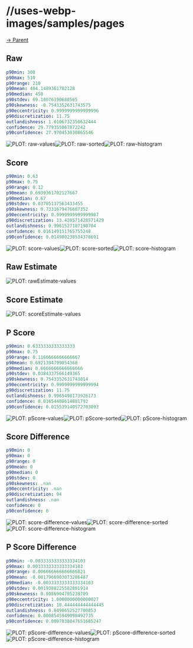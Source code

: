 
# //uses-webp-images/samples/pages

[→ Parent](../..)


## Raw


```yaml
p90min: 300
p90max: 510
p90range: 210
p90mean: 404.1489361702128
p90median: 450
p90stdev: 69.18076190688565
p90skewness: -0.7543352631743575
p90eccentricity: 0.9999999999999996
p90discretization: 11.75
outlandishness: 1.0106732350632444
confidence: 29.779355067872242
p90confidence: 27.970453030865546

```

![PLOT: raw-values](./raw/values.svg)![PLOT: raw-sorted](./raw/sorted.svg)![PLOT: raw-histogram](./raw/histogram.svg)
## Score


```yaml
p90min: 0.63
p90max: 0.75
p90range: 0.12
p90mean: 0.6939361702127667
p90median: 0.67
p90stdev: 0.03705137563433455
p90skewness: 0.7331679476607352
p90eccentricity: 0.9999999999999987
p90discretization: 13.428571428571429
outlandishness: 0.9961527187198704
confidence: 0.016149151765755248
p90confidence: 0.014980230534378691

```

![PLOT: score-values](./score/values.svg)![PLOT: score-sorted](./score/sorted.svg)![PLOT: score-histogram](./score/histogram.svg)
## Raw Estimate

![PLOT: rawEstimate-values](./rawEstimate/values.svg)
## Score Estimate

![PLOT: scoreEstimate-values](./scoreEstimate/values.svg)
## P Score


```yaml
p90min: 0.6333333333333333
p90max: 0.75
p90range: 0.1166666666666667
p90mean: 0.6921394799054368
p90median: 0.6666666666666666
p90stdev: 0.0384337566149365
p90skewness: 0.7543352631743814
p90eccentricity: 0.9999999999999994
p90discretization: 11.75
outlandishness: 0.9965498173926173
confidence: 0.01654408614881792
p90confidence: 0.015539140572703093

```

![PLOT: pScore-values](./pScore/values.svg)![PLOT: pScore-sorted](./pScore/sorted.svg)![PLOT: pScore-histogram](./pScore/histogram.svg)
## Score Difference


```yaml
p90min: 0
p90max: 0
p90range: 0
p90mean: 0
p90median: 0
p90stdev: 0
p90skewness: .nan
p90eccentricity: .nan
p90discretization: 94
outlandishness: .nan
confidence: 0
p90confidence: 0

```

![PLOT: score-difference-values](./score-difference/values.svg)![PLOT: score-difference-sorted](./score-difference/sorted.svg)![PLOT: score-difference-histogram](./score-difference/histogram.svg)
## P Score Difference


```yaml
p90min: -0.0033333333333334103
p90max: 0.0033333333333334103
p90range: 0.006666666666666821
p90mean: -0.0017966903073286487
p90median: -0.0033333333333334103
p90stdev: 0.0019388225582801914
p90skewness: 0.8086904705239709
p90eccentricity: 1.0000000000000027
p90discretization: 10.444444444444445
outlandishness: 0.8490652527700853
confidence: 0.0008545949098492735
p90confidence: 0.0007838847651685247

```

![PLOT: pScore-difference-values](./pScore-difference/values.svg)![PLOT: pScore-difference-sorted](./pScore-difference/sorted.svg)![PLOT: pScore-difference-histogram](./pScore-difference/histogram.svg)